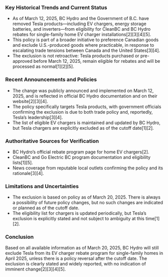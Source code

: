 ### Key Historical Trends and Current Status

- As of March 12, 2025, BC Hydro and the Government of B.C. have removed Tesla products—including EV chargers, energy storage batteries, and inverters—from eligibility for CleanBC and BC Hydro rebates for single-family home EV charger installations[2][3][4][5].
- This policy is part of a broader initiative to preference Canadian goods and exclude U.S.-produced goods where practicable, in response to escalating trade tensions between Canada and the United States[3][4].
- The exclusion is not retroactive: Tesla products purchased or pre-approved before March 12, 2025, remain eligible for rebates and will be processed as normal[1][2][5].

### Recent Announcements and Policies

- The change was publicly announced and implemented on March 12, 2025, and is reflected in official BC Hydro documentation and on their website[2][3][4].
- The policy specifically targets Tesla products, with government officials confirming the exclusion is due to both trade policy and, reportedly, Tesla’s leadership[3][4].
- The list of eligible EV chargers is maintained and updated by BC Hydro, but Tesla chargers are explicitly excluded as of the cutoff date[1][2].

### Authoritative Sources for Verification

- BC Hydro’s official rebate program page for home EV chargers[2].
- CleanBC and Go Electric BC program documentation and eligibility lists[1][5].
- News coverage from reputable local outlets confirming the policy and its rationale[3][4].

### Limitations and Uncertainties

- The exclusion is based on policy as of March 20, 2025. There is always a possibility of future policy changes, but no such changes are indicated or planned as of the cutoff date.
- The eligibility list for chargers is updated periodically, but Tesla’s exclusion is explicitly stated and not subject to ambiguity at this time[1][2].

### Conclusion

Based on all available information as of March 20, 2025, BC Hydro will still exclude Tesla from its EV charger rebate program for single-family homes in April 2025, unless there is a policy reversal after the cutoff date. The exclusion is clearly stated and widely reported, with no indication of imminent change[2][3][4][5].